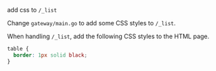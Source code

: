 add css to `/_list`

Change `gateway/main.go` to add some CSS styles to `/_list`.

When handling `/_list`, add the following CSS styles to the HTML page.

```css
table {
  border: 1px solid black;
}
```
